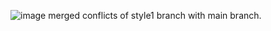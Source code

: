 ![image](https://github.com/Manhvi14/IILM_E1_Assignment/assets/138321850/8ad916b1-01c7-4c46-a979-fdde448d4b9e)  merged conflicts of style1 branch with main branch.

